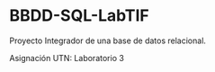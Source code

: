 # BBDD-SQL-LabTIF

Proyecto Integrador de una base de datos relacional.

Asignación UTN: Laboratorio 3
